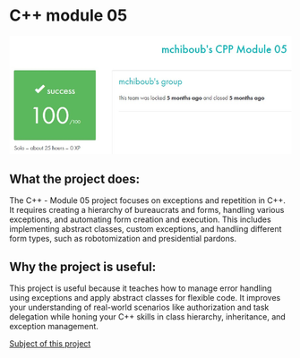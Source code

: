 # C++ module 05 #

![My result on this project](result.jpg)

## What the project does: ##
The C++ - Module 05 project focuses on exceptions and repetition in C++. It requires creating a hierarchy of bureaucrats and forms, handling various exceptions, and automating form creation and execution. This includes implementing abstract classes, custom exceptions, and handling different form types, such as robotomization and presidential pardons.

## Why the project is useful: ##
This project is useful because it teaches how to manage error handling using exceptions and apply abstract classes for flexible code. It improves your understanding of real-world scenarios like authorization and task delegation while honing your C++ skills in class hierarchy, inheritance, and exception management.

[Subject of this project](en.subject.pdf)